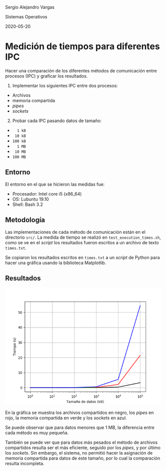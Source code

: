 Sergio Alejandro Vargas

Sistemas Operativos

2020-05-20

# Medición de tiempos para diferentes IPC

Hacer una comparación de los diferentes métodos de comunicación entre procesos (IPC)
y graficar los resultados.

1. Implementar los siguientes IPC entre dos procesos:
- Archivos
- memoria compartida
- _pipes_
- _sockets_
2. Probar cada IPC pasando datos de tamaño:
- `  1 kB`
- ` 10 kB`
- `100 kB`
- `  1 MB`
- ` 10 MB`
- `100 MB`


## Entorno

El entorno en el que se hicieron las medidas fue:
- Procesador: Intel core i5 (x86_64)
- OS: Lubuntu 19.10
- Shell: Bash 3.2

## Metodología

Las implementaciones de cada método de comunicación están en el directorio `src/`.
La medida de tiempo se realizó en `test_execution_times.sh`, 
como se ve en el _script_ los resultados fueron escritos a un archivo de texto `times.txt`.

Se copiaron los resultados escritos en `times.txt` a un _script_ de Python para
hacer una gráfica usando la biblioteca Matplotlib.

## Resultados

![Gráfica 1. Resultados de medición de tiempo para diferentes IPC](results_graph.png)

En la gráfica se muestra los archivos compartidos en negro, los _pipes_ en rojo,
la memoria compartida en verde y los _sockets_ en azul.

Se puede observar que para datos menores que 1 MB,
la diferencia entre cada método es muy pequeña.

También se puede ver que para datos más pesados el método de archivos compartidos
resulta ser el más eficiente, seguido por los _pipes_, y por último los _sockets_.
Sin embargo, el sistema, no permitió hacer la asignación de memoria compartida
para datos de este tamaño, por lo cual la comparación resulta incompleta.

